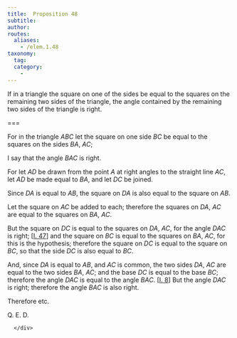 ```yaml
---
title:  Proposition 48
subtitle:
author:
routes:
  aliases:
    - /elem.1.48
taxonomy:
  tag:
  category:
    -
---
```


If in a triangle the square on one of the sides be equal to the squares on the remaining two sides of the triangle, the angle contained by the remaining two sides of the triangle is right.

===

<p>For in the triangle <em>ABC</em> let the square on one side <em>BC</em> be equal to the squares on the sides <em>BA</em>, <em>AC</em>;</p>


<p>I say that the angle <em>BAC</em> is right.</p>


<p>For let <em>AD</em> be drawn from the point <em>A</em> at right angles to the straight line <em>AC</em>, let <em>AD</em> be made equal to <em>BA</em>, and let <em>DC</em> be joined.</p>


<p>Since <em>DA</em> is equal to <em>AB</em>, the square on <em>DA</em> is also equal to the square on <em>AB</em>. </p>


<p>Let the square on <em>AC</em> be added to each; <pb n="369"/><span class="center">therefore the squares on <em>DA</em>, <em>AC</em> are equal to the squares on <em>BA</em>, <em>AC</em>.</span></p>


<p>But the square on <em>DC</em> is equal to the squares on <em>DA</em>, <em>AC</em>, for the angle <em>DAC</em> is right; [<a href="/elem.1.47">I. 47</a>] and the square on <em>BC</em> is equal to the squares on <em>BA</em>, <em>AC</em>, for this is the hypothesis; <span class="center">therefore the square on <em>DC</em> is equal to the square on <em>BC</em>, so that the side <em>DC</em> is also equal to <em>BC</em>.</span></p>


<p>And, since <em>DA</em> is equal to <em>AB</em>, and <em>AC</em> is common, <span class="center">the two sides <em>DA</em>, <em>AC</em> are equal to the two sides <em>BA</em>, <em>AC</em>;</span> and the base <em>DC</em> is equal to the base <em>BC</em>; <span class="center">therefore the angle <em>DAC</em> is equal to the angle <em>BAC</em>. [<a href="/elem.1.8">I. 8</a>]</span> But the angle <em>DAC</em> is right; <span class="center">therefore the angle <em>BAC</em> is also right.</span></p>


<p>Therefore etc.</p>

<div class="QED">

<p>Q. E. D.</p>

      </div>
